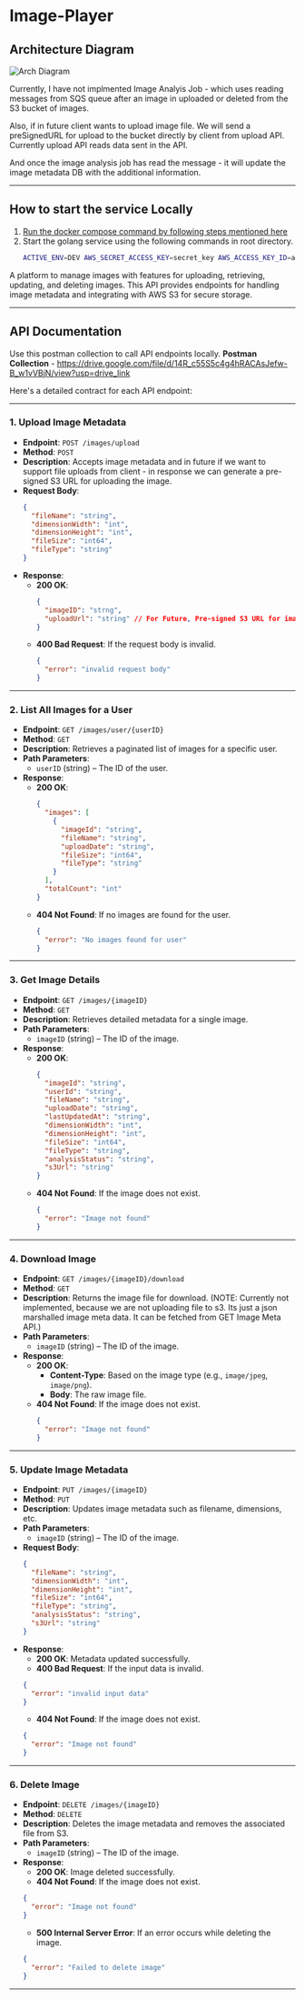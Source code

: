 # Image-Player

## Architecture Diagram

![Arch Diagram](docs/images/Screenshot%202024-11-04%20at%2012.56.52 PM.png)

Currently, I have not implmented Image Analyis Job - which uses reading messages from SQS queue after an image in uploaded or deleted from the S3 bucket of images.

Also, if in future client wants to upload image file. We will send a preSignedURL for upload to the bucket directly by client from upload API. Currently upload API reads data sent in the API.

And once the image analysis job has read the message - it will update the image metadata DB with the additional information.

---

## How to start the service Locally
1. [Run the docker compose command by following steps mentioned here](docs/development/setup-aws-locally.md#prerequisites)
2. Start the golang service using the following commands in root directory.
    ```bash
    ACTIVE_ENV=DEV AWS_SECRET_ACCESS_KEY=secret_key AWS_ACCESS_KEY_ID=access_key go run ./cmd/image-service
    ```


A platform to manage images with features for uploading, retrieving, updating, and deleting images. This API provides endpoints for handling image metadata and integrating with AWS S3 for secure storage.

---

## API Documentation
Use this postman collection to call API endpoints locally.
**Postman Collection** - https://drive.google.com/file/d/14R_c55S5c4g4hRACAsJefw-B_w1vVBjN/view?usp=drive_link 

Here's a detailed contract for each API endpoint:

---

### 1. **Upload Image Metadata**

- **Endpoint**: `POST /images/upload`
- **Method**: `POST`
- **Description**: Accepts image metadata and  in future if we want to support file uploads from client - in response we can generate a pre-signed S3 URL for uploading the image.
- **Request Body**:
  ```json
  {
    "fileName": "string",
    "dimensionWidth": "int",
    "dimensionHeight": "int",
    "fileSize": "int64",
    "fileType": "string"
  }
  ```
- **Response**:
  - **200 OK**:
    ```json
    {
      "imageID": "strng",
      "uploadUrl": "string" // For Future, Pre-signed S3 URL for image upload
    }
    ```
  - **400 Bad Request**: If the request body is invalid.
    ```json
    {
      "error": "invalid request body"
    }
    ```

---

### 2. **List All Images for a User**

- **Endpoint**: `GET /images/user/{userID}`
- **Method**: `GET`
- **Description**: Retrieves a paginated list of images for a specific user.
- **Path Parameters**:
  - `userID` (string) – The ID of the user.
- **Response**:
  - **200 OK**:
    ```json
    {
      "images": [
        {
          "imageId": "string",
          "fileName": "string",
          "uploadDate": "string",
          "fileSize": "int64",
          "fileType": "string"
        }
      ],
      "totalCount": "int"
    }
    ```
  - **404 Not Found**: If no images are found for the user.
    ```json
    {
      "error": "No images found for user"
    }
    ```

---

### 3. **Get Image Details**

- **Endpoint**: `GET /images/{imageID}`
- **Method**: `GET`
- **Description**: Retrieves detailed metadata for a single image.
- **Path Parameters**:
  - `imageID` (string) – The ID of the image.
- **Response**:
  - **200 OK**:
    ```json
    {
      "imageId": "string",
      "userId": "string",
      "fileName": "string",
      "uploadDate": "string",
      "lastUpdatedAt": "string",
      "dimensionWidth": "int",
      "dimensionHeight": "int",
      "fileSize": "int64",
      "fileType": "string",
      "analysisStatus": "string",
      "s3Url": "string"
    }
    ```
  - **404 Not Found**: If the image does not exist.
    ```json
    {
      "error": "Image not found"
    }
    ```

---

### 4. **Download Image**

- **Endpoint**: `GET /images/{imageID}/download`
- **Method**: `GET`
- **Description**: Returns the image file for download. (NOTE: Currently not implemented, because we are not uploading file to s3. Its just a json marshalled image meta data. It can be fetched from GET Image Meta API.)
- **Path Parameters**:
  - `imageID` (string) – The ID of the image.
- **Response**:
  - **200 OK**:
    - **Content-Type**: Based on the image type (e.g., `image/jpeg`, `image/png`).
    - **Body**: The raw image file.
  - **404 Not Found**: If the image does not exist.
    ```json
    {
      "error": "Image not found"
    }
    ```

---

### 5. **Update Image Metadata**

- **Endpoint**: `PUT /images/{imageID}`
- **Method**: `PUT`
- **Description**: Updates image metadata such as filename, dimensions, etc.
- **Path Parameters**:
  - `imageID` (string) – The ID of the image.
- **Request Body**:
  ```json
  {
    "fileName": "string",
    "dimensionWidth": "int",
    "dimensionHeight": "int",
    "fileSize": "int64",
    "fileType": "string",
    "analysisStatus": "string",
    "s3Url": "string"
  }
  ```
- **Response**:
  - **200 OK**: Metadata updated successfully.
  - **400 Bad Request**: If the input data is invalid.
  ```json
  {
    "error": "invalid input data"
  }
  ```
  - **404 Not Found**: If the image does not exist.
  ```json
  {
    "error": "Image not found"
  }
  ```

---

### 6. **Delete Image**

- **Endpoint**: `DELETE /images/{imageID}`
- **Method**: `DELETE`
- **Description**: Deletes the image metadata and removes the associated file from S3.
- **Path Parameters**:
  - `imageID` (string) – The ID of the image.
- **Response**:
  - **200 OK**: Image deleted successfully.
  - **404 Not Found**: If the image does not exist.
  ```json
  {
    "error": "Image not found"
  }
  ```
  - **500 Internal Server Error**: If an error occurs while deleting the image.
  ```json
  {
    "error": "Failed to delete image"
  }
  ```

---


